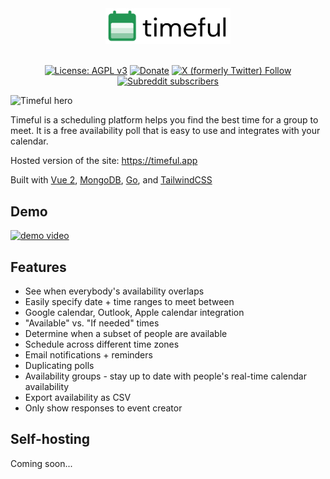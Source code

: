 <div align="center">
  
<img src="./.github/assets/images/logo.svg" width="200px" alt="Timeful logo" />

</div>
<br />
<div align="center">

[![License: AGPL v3](https://img.shields.io/badge/License-AGPL_v3-orange.svg)](https://www.gnu.org/licenses/agpl-3.0)
[![Donate](https://img.shields.io/badge/-Donate%20with%20Paypal-blue?logo=paypal)](https://www.paypal.com/donate/?hosted_button_id=KWCH6LGJCP6E6)
[![X (formerly Twitter) Follow](https://img.shields.io/twitter/follow/schej_it?label=%40schej_it&labelColor=white)](https://x.com/schej_it)
[![Subreddit subscribers](https://img.shields.io/reddit/subreddit-subscribers/schej?label=join%20r%2Fschej)](https://www.reddit.com/r/schej/)

</div>

<img src="./.github/assets/images/hero.jpg" alt="Timeful hero" />

Timeful is a scheduling platform helps you find the best time for a group to meet. It is a free availability poll that is easy to use and integrates with your calendar.

Hosted version of the site: https://timeful.app

Built with [Vue 2](https://github.com/vuejs/vue), [MongoDB](https://github.com/mongodb/mongo), [Go](https://github.com/golang/go), and [TailwindCSS](https://github.com/tailwindlabs/tailwindcss)

## Demo

[![demo video](http://markdown-videos-api.jorgenkh.no/youtube/vFkBC8BrkOk)](https://www.youtube.com/watch?v=vFkBC8BrkOk)

## Features

- See when everybody's availability overlaps
- Easily specify date + time ranges to meet between
- Google calendar, Outlook, Apple calendar integration
- "Available" vs. "If needed" times
- Determine when a subset of people are available
- Schedule across different time zones
- Email notifications + reminders
- Duplicating polls
- Availability groups - stay up to date with people's real-time calendar availability
- Export availability as CSV
- Only show responses to event creator

## Self-hosting

Coming soon...

